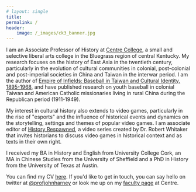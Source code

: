 ```yaml
---
# layout: single
title: 
permalink: /
header: 
    image: /_images/ck3_banner.jpg
---
```

I am an Associate Professor of History at [Centre College](https://www.centre.edu), a small and selective liberal arts college in the Bluegrass region of central Kentucky. My research focuses on the history of East Asia in the twentieth century, particularly in the evolution of cultural communities in colonial, post-colonial and post-imperial societies in China and Taiwan in the interwar period. I am the author of [Empire of Infields: Baseball in Taiwan and Cultural Identity, 1895-1968](https://www.nebraskapress.unl.edu/university-of-nebraska-press/9780803286825/), and have published research on youth baseball in colonial Taiwan and American Catholic missionaries living in rural China during the Republican period (1911-1949).

My interest in cultural history also extends to video games, particularly in the rise of "esports" and the influence of historical events and dynamics on the storytelling, settings and themes of popular video games. I am associate editor of [History Respawned](http://www.historyrespawned.com), a video series created by Dr. Robert Whitaker that invites historians to discuss video games in historical context and as texts in their own right.

I received my BA in History and English from University College Cork, an MA in Chinese Studies from the University of Sheffield and a PhD in History from the University of Texas at Austin.

You can find my CV [here](/cv/). If you'd like to get in touch, you can say hello on twitter at [@profjohnharney](https://www.twitter.com/profjohnharney) or look me up on my [faculty page](https://www.centre.edu/directory/name/john-harney/) at Centre.